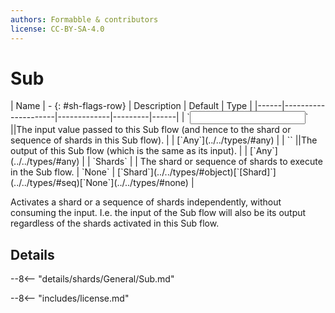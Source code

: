 ```yaml
---
authors: Formabble & contributors
license: CC-BY-SA-4.0
---
```



# Sub

<div class="sh-parameters" markdown="1">
| Name | - {: #sh-flags-row} | Description | Default | Type |
|------|---------------------|-------------|---------|------|
| `<input>` ||The input value passed to this Sub flow (and hence to the shard or sequence of shards in this Sub flow). | | [`Any`](../../types/#any) |
| `<output>` ||The output of this Sub flow (which is the same as its input). | | [`Any`](../../types/#any) |
| `Shards` |  | The shard or sequence of shards to execute in the Sub flow. | `None` | [`Shard`](../../types/#object)[`[Shard]`](../../types/#seq)[`None`](../../types/#none) |

</div>

Activates a shard or a sequence of shards independently, without consuming the input. I.e. the input of the Sub flow will also be its output regardless of the shards activated in this Sub flow.

## Details

--8<-- "details/shards/General/Sub.md"


--8<-- "includes/license.md"

